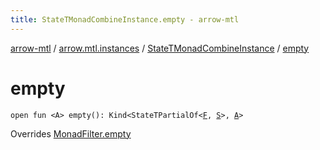```yaml
---
title: StateTMonadCombineInstance.empty - arrow-mtl
---
```


[arrow-mtl](../../index.html) / [arrow.mtl.instances](../index.html) / [StateTMonadCombineInstance](index.html) / [empty](./empty.html)

# empty

`open fun <A> empty(): Kind<StateTPartialOf<`[`F`](index.html#F)`, `[`S`](index.html#S)`>, `[`A`](empty.html#A)`>`

Overrides [MonadFilter.empty](../../arrow.mtl.typeclasses/-monad-filter/empty.html)

